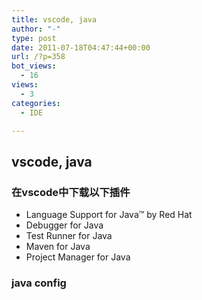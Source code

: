 ```yaml
---
title: vscode, java
author: "-"
type: post
date: 2011-07-18T04:47:44+00:00
url: /?p=358
bot_views:
  - 16
views:
  - 3
categories:
  - IDE

---
```

## vscode, java

### 在vscode中下载以下插件
- Language Support for Java™ by Red Hat
- Debugger for Java
- Test Runner for Java
- Maven for Java
- Project Manager for Java

### java config
